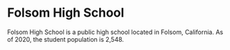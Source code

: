 # Folsom High School

Folsom High School is a public high school located in Folsom, California. As of 2020, the student population is 2,548.